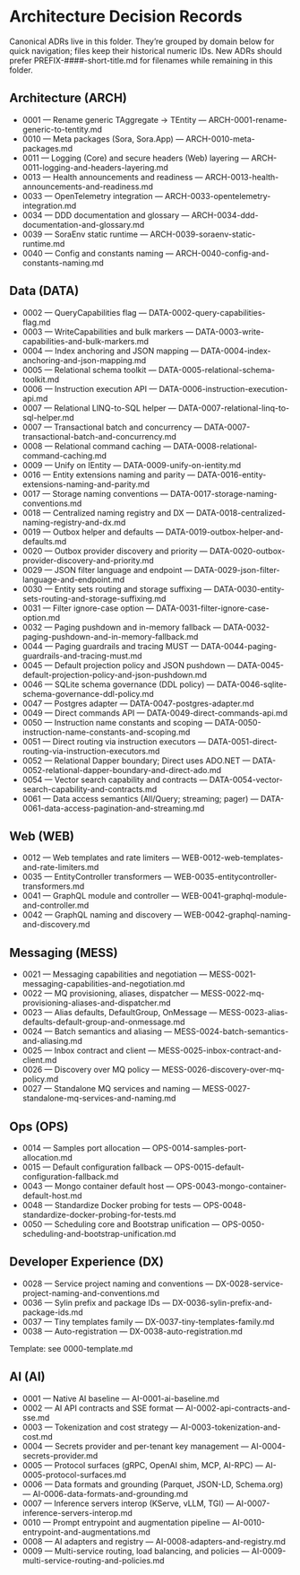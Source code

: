 # Architecture Decision Records

Canonical ADRs live in this folder. They’re grouped by domain below for quick navigation; files keep their historical numeric IDs. New ADRs should prefer PREFIX-####-short-title.md for filenames while remaining in this folder.

## Architecture (ARCH)

- 0001 — Rename generic TAggregate → TEntity — ARCH-0001-rename-generic-to-tentity.md
- 0010 — Meta packages (Sora, Sora.App) — ARCH-0010-meta-packages.md
- 0011 — Logging (Core) and secure headers (Web) layering — ARCH-0011-logging-and-headers-layering.md
- 0013 — Health announcements and readiness — ARCH-0013-health-announcements-and-readiness.md
- 0033 — OpenTelemetry integration — ARCH-0033-opentelemetry-integration.md
- 0034 — DDD documentation and glossary — ARCH-0034-ddd-documentation-and-glossary.md
- 0039 — SoraEnv static runtime — ARCH-0039-soraenv-static-runtime.md
- 0040 — Config and constants naming — ARCH-0040-config-and-constants-naming.md

## Data (DATA)

- 0002 — QueryCapabilities flag — DATA-0002-query-capabilities-flag.md
- 0003 — WriteCapabilities and bulk markers — DATA-0003-write-capabilities-and-bulk-markers.md
- 0004 — Index anchoring and JSON mapping — DATA-0004-index-anchoring-and-json-mapping.md
- 0005 — Relational schema toolkit — DATA-0005-relational-schema-toolkit.md
- 0006 — Instruction execution API — DATA-0006-instruction-execution-api.md
- 0007 — Relational LINQ-to-SQL helper — DATA-0007-relational-linq-to-sql-helper.md
- 0007 — Transactional batch and concurrency — DATA-0007-transactional-batch-and-concurrency.md
- 0008 — Relational command caching — DATA-0008-relational-command-caching.md
- 0009 — Unify on IEntity — DATA-0009-unify-on-ientity.md
- 0016 — Entity extensions naming and parity — DATA-0016-entity-extensions-naming-and-parity.md
- 0017 — Storage naming conventions — DATA-0017-storage-naming-conventions.md
- 0018 — Centralized naming registry and DX — DATA-0018-centralized-naming-registry-and-dx.md
- 0019 — Outbox helper and defaults — DATA-0019-outbox-helper-and-defaults.md
- 0020 — Outbox provider discovery and priority — DATA-0020-outbox-provider-discovery-and-priority.md
- 0029 — JSON filter language and endpoint — DATA-0029-json-filter-language-and-endpoint.md
- 0030 — Entity sets routing and storage suffixing — DATA-0030-entity-sets-routing-and-storage-suffixing.md
- 0031 — Filter ignore-case option — DATA-0031-filter-ignore-case-option.md
- 0032 — Paging pushdown and in-memory fallback — DATA-0032-paging-pushdown-and-in-memory-fallback.md
- 0044 — Paging guardrails and tracing MUST — DATA-0044-paging-guardrails-and-tracing-must.md
- 0045 — Default projection policy and JSON pushdown — DATA-0045-default-projection-policy-and-json-pushdown.md
- 0046 — SQLite schema governance (DDL policy) — DATA-0046-sqlite-schema-governance-ddl-policy.md
- 0047 — Postgres adapter — DATA-0047-postgres-adapter.md
- 0049 — Direct commands API — DATA-0049-direct-commands-api.md
- 0050 — Instruction name constants and scoping — DATA-0050-instruction-name-constants-and-scoping.md
- 0051 — Direct routing via instruction executors — DATA-0051-direct-routing-via-instruction-executors.md
- 0052 — Relational Dapper boundary; Direct uses ADO.NET — DATA-0052-relational-dapper-boundary-and-direct-ado.md
- 0054 — Vector search capability and contracts — DATA-0054-vector-search-capability-and-contracts.md
- 0061 — Data access semantics (All/Query; streaming; pager) — DATA-0061-data-access-pagination-and-streaming.md

## Web (WEB)

- 0012 — Web templates and rate limiters — WEB-0012-web-templates-and-rate-limiters.md
- 0035 — EntityController transformers — WEB-0035-entitycontroller-transformers.md
- 0041 — GraphQL module and controller — WEB-0041-graphql-module-and-controller.md
- 0042 — GraphQL naming and discovery — WEB-0042-graphql-naming-and-discovery.md

## Messaging (MESS)

- 0021 — Messaging capabilities and negotiation — MESS-0021-messaging-capabilities-and-negotiation.md
- 0022 — MQ provisioning, aliases, dispatcher — MESS-0022-mq-provisioning-aliases-and-dispatcher.md
- 0023 — Alias defaults, DefaultGroup, OnMessage — MESS-0023-alias-defaults-default-group-and-onmessage.md
- 0024 — Batch semantics and aliasing — MESS-0024-batch-semantics-and-aliasing.md
- 0025 — Inbox contract and client — MESS-0025-inbox-contract-and-client.md
- 0026 — Discovery over MQ policy — MESS-0026-discovery-over-mq-policy.md
- 0027 — Standalone MQ services and naming — MESS-0027-standalone-mq-services-and-naming.md

## Ops (OPS)

- 0014 — Samples port allocation — OPS-0014-samples-port-allocation.md
- 0015 — Default configuration fallback — OPS-0015-default-configuration-fallback.md
- 0043 — Mongo container default host — OPS-0043-mongo-container-default-host.md
- 0048 — Standardize Docker probing for tests — OPS-0048-standardize-docker-probing-for-tests.md
- 0050 — Scheduling core and Bootstrap unification — OPS-0050-scheduling-and-bootstrap-unification.md

## Developer Experience (DX)

- 0028 — Service project naming and conventions — DX-0028-service-project-naming-and-conventions.md
- 0036 — Sylin prefix and package IDs — DX-0036-sylin-prefix-and-package-ids.md
- 0037 — Tiny templates family — DX-0037-tiny-templates-family.md
- 0038 — Auto-registration — DX-0038-auto-registration.md

Template: see 0000-template.md

## AI (AI)

- 0001 — Native AI baseline — AI-0001-ai-baseline.md
- 0002 — AI API contracts and SSE format — AI-0002-api-contracts-and-sse.md
- 0003 — Tokenization and cost strategy — AI-0003-tokenization-and-cost.md
- 0004 — Secrets provider and per-tenant key management — AI-0004-secrets-provider.md
- 0005 — Protocol surfaces (gRPC, OpenAI shim, MCP, AI-RPC) — AI-0005-protocol-surfaces.md
- 0006 — Data formats and grounding (Parquet, JSON-LD, Schema.org) — AI-0006-data-formats-and-grounding.md
- 0007 — Inference servers interop (KServe, vLLM, TGI) — AI-0007-inference-servers-interop.md
- 0010 — Prompt entrypoint and augmentation pipeline — AI-0010-entrypoint-and-augmentations.md
- 0008 — AI adapters and registry — AI-0008-adapters-and-registry.md
- 0009 — Multi-service routing, load balancing, and policies — AI-0009-multi-service-routing-and-policies.md
